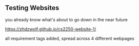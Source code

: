 ## Testing Websites

you already know what's about to go down in the near future

https://zhdzwolf.github.io/cs2250-website-1/

all requirement tags added, spread across 4 different webpages